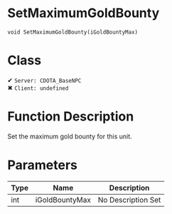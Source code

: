 # SetMaximumGoldBounty
```
void SetMaximumGoldBounty(iGoldBountyMax)
```
# Class
✔ `Server: CDOTA_BaseNPC`  
✖ `Client: undefined`  

# Function Description
Set the maximum gold bounty for this unit.
# Parameters
Type|Name|Description
--|--|--
int|iGoldBountyMax|No Description Set
